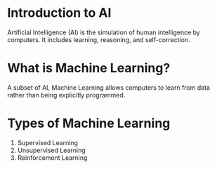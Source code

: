 <!--

author:   Hannes Tegelbeckers
email:    hannes.tegelbeckers@ovgu.de
version:  0.0.1
language: de
narrator: Deutsch Female

link:     https://cdnjs.cloudflare.com/ajax/libs/animate.css/3.7.0/animate.min.css

import: https://raw.githubusercontent.com/LiaTemplates/Rextester/master/README.md
import: https://raw.githubusercontent.com/LiaTemplates/WebDev/master/README.md
import: https://raw.githubusercontent.com/LiaTemplates/NetSwarm-Simulator/master/README.md
import: https://raw.githubusercontent.com/LiaScript/CodeRunner/master/README.md

#### Preview Lia
<html>
  <head>
    <script type="text/javascript" src="https://liascript.github.io/course/preview-lia.js"></script>
  </head>
  <body>
    ...
    <preview-lia src="https://raw.githubusercontent.com/liaScript/docs/master/README.md">
    </preview-lia>

    <preview-lia src="https://liascript.github.io/course/?https://raw.githubusercontent.com/liaScript/docs/master/README.md">
    </preview-lia>

    ...
  </body>
</html>

https://liascript.github.io/course/?https://raw.githubusercontent.com/liaScript/docs/master/README.md#5
https://LiaScript.github.io/course/?YOUR_RAW_COURSE_URL.md
-->
# Introduction to AI
Artificial Intelligence (AI) is the simulation of human intelligence by computers. It includes learning, reasoning, and self-correction.


# What is Machine Learning?
A subset of AI, Machine Learning allows computers to learn from data rather than being explicitly programmed.

# Types of Machine Learning
1. Supervised Learning
2. Unsupervised Learning
3. Reinforcement Learning
